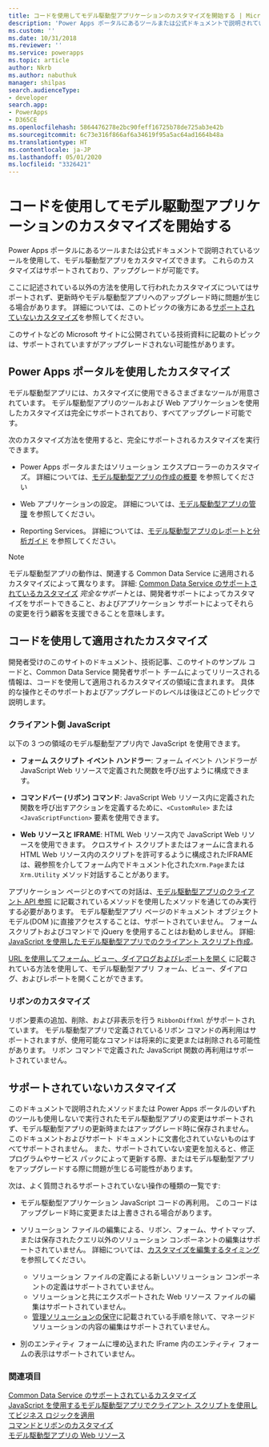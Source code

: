 ```yaml
---
title: コードを使用してモデル駆動型アプリケーションのカスタマイズを開始する | Microsoft Docs
description: 'Power Apps ポータルにあるツールまたは公式ドキュメントで説明されているツールを使用して、モデル駆動型アプリをカスタマイズできます。 '
ms.custom: ''
ms.date: 10/31/2018
ms.reviewer: ''
ms.service: powerapps
ms.topic: article
author: Nkrb
ms.author: nabuthuk
manager: shilpas
search.audienceType:
- developer
search.app:
- PowerApps
- D365CE
ms.openlocfilehash: 5864476278e2bc90feff16725b78de725ab3e42b
ms.sourcegitcommit: 6c73e316f866af6a34619f95a5ac64ad1664b48a
ms.translationtype: HT
ms.contentlocale: ja-JP
ms.lasthandoff: 05/01/2020
ms.locfileid: "3326421"
---
```

# <a name="get-started-with-model-driven-apps-customization-using-code"></a>コードを使用してモデル駆動型アプリケーションのカスタマイズを開始する

<!-- https://docs.microsoft.com/dynamics365/customer-engagement/developer/supported-extensions
Split to just include model-driven apps issues
 -->

Power Apps ポータルにあるツールまたは公式ドキュメントで説明されているツールを使用して、モデル駆動型アプリをカスタマイズできます。 これらのカスタマイズはサポートされており、アップグレードが可能です。

ここに記述されている以外の方法を使用して行われたカスタマイズについてはサポートされず、更新時やモデル駆動型アプリへのアップグレード時に問題が生じる場合があります。 詳細については、このトピックの後方にある[サポートされていないカスタマイズ](#unsupported-customizations)を参照してください。

このサイトなどの Microsoft サイトに公開されている技術資料に記載のトピックは、サポートされていますがアップグレードされない可能性があります。


## <a name="customizations-using-power-apps-portal"></a>Power Apps ポータルを使用したカスタマイズ

モデル駆動型アプリには、カスタマイズに使用できるさまざまなツールが用意されています。 モデル駆動型アプリのツールおよび Web アプリケーションを使用したカスタマイズは完全にサポートされており、すべてアップグレード可能です。

次のカスタマイズ方法を使用すると、完全にサポートされるカスタマイズを実行できます。

- Power Apps ポータルまたはソリューション エクスプローラーのカスタマイズ。 詳細については、[モデル駆動型アプリの作成の概要](../../maker/model-driven-apps/model-driven-app-overview.md) を参照してください

- Web アプリケーションの設定。 詳細については、[モデル駆動型アプリの管理](/dynamics365/customer-engagement/admin/admin-guide) を参照してください。

- Reporting Services。 詳細については、[モデル駆動型アプリのレポートと分析ガイド](/dynamics365/customer-engagement/analytics/reporting-analytics-with-dynamics-365) を参照してください。

> [!NOTE]
> モデル駆動型アプリの動作は、関連する Common Data Service に適用されるカスタマイズによって異なります。 詳細: [Common Data Service のサポートされているカスタマイズ](../common-data-service/supported-customizations.md)
> *完全なサポート*とは、開発者サポートによってカスタマイズをサポートできること、およびアプリケーション サポートによってそれらの変更を行う顧客を支援できることを意味します。


## <a name="customizations-applied-using-code"></a>コードを使用して適用されたカスタマイズ

開発者受けのこのサイトのドキュメント、技術記事、このサイトのサンプル コードと、Common Data Service 開発者サポート チームによってリリースされる情報は、コードを使用して適用されるカスタマイズの領域に含まれます。 具体的な操作とそのサポートおよびアップグレードのレベルは後ほどこのトピックで説明します。

### <a name="client-side-javascript"></a>クライアント側 JavaScript

以下の 3 つの領域のモデル駆動型アプリ内で JavaScript を使用できます。

- **フォーム スクリプト イベント ハンドラー**: フォーム イベント ハンドラーが JavaScript Web リソースで定義された関数を呼び出すように構成できます。

- **コマンドバー (リボン) コマンド**: JavaScript Web リソース内に定義された関数を呼び出すアクションを定義するために、`<CustomRule>` または `<JavaScriptFunction>` 要素を使用できます。

- **Web リソースと IFRAME**: HTML Web リソース内で JavaScript Web リソースを使用できます。 クロスサイト スクリプトまたはフォームに含まれる HTML Web リソース内のスクリプトを許可するように構成されたIFRAMEは、親参照を介してフォーム内でドキュメント化された`Xrm.Page`または`Xrm.Utility` メソッド対話することがあります。

アプリケーション ページとのすべての対話は、[モデル駆動型アプリのクライアント API 参照](clientapi/reference.md) に記載されているメソッドを使用したメソッドを通じてのみ実行する必要があります。  モデル駆動型アプリ ページのドキュメント オブジェクト モデル(DOM )に直接アクセスすることは、サポートされていません。 フォーム スクリプトおよびコマンドで jQuery を使用することはお勧めしません。 詳細: [JavaScript を使用したモデル駆動型アプリでのクライアント スクリプト作成](client-scripting.md)。

[URL を使用してフォーム、ビュー、ダイアログおよびレポートを開く](open-forms-views-dialogs-reports-url.md) に記載されている方法を使用して、モデル駆動型アプリ フォーム、ビュー、ダイアログ、およびレポートを開くことができます。

### <a name="ribbon-customization"></a>リボンのカスタマイズ

リボン要素の追加、削除、および非表示を行う `RibbonDiffXml` がサポートされています。 モデル駆動型アプリで定義されているリボン コマンドの再利用はサポートされますが、使用可能なコマンドは将来的に変更または削除される可能性があります。 リボン コマンドで定義された JavaScript 関数の再利用はサポートされていません。

## <a name="unsupported-customizations"></a>サポートされていないカスタマイズ

このドキュメントで説明されたメソッドまたは Power Apps ポータルのいずれのツールも使用しないで実行されたモデル駆動型アプリの変更はサポートされず、モデル駆動型アプリの更新時またはアップグレード時に保存されません。 このドキュメントおよびサポート ドキュメントに文書化されていないものはすべてサポートされません。 また、サポートされていない変更を加えると、修正プログラムやサービス パックによって更新する際、またはモデル駆動型アプリをアップグレードする際に問題が生じる可能性があります。

次は、よく質問されるサポートされていない操作の種類の一覧です:

- モデル駆動型アプリケーション JavaScript コードの再利用。 このコードはアップグレード時に変更または上書きされる場合があります。
- ソリューション ファイルの編集による、リボン、フォーム、サイトマップ、または保存されたクエリ以外のソリューション コンポーネントの編集はサポートされていません。 詳細については、[カスタマイズを編集するタイミング](when-edit-customization-file.md)を参照してください。
    - ソリューション ファイルの定義による新しいソリューション コンポーネントの定義はサポートされていません。
    - ソリューションと共にエクスポートされた Web リソース ファイルの編集はサポートされていません。
    - [管理ソリューションの保守](../common-data-service/maintain-managed-solutions.md)に記載されている手順を除いて、マネージド ソリューションの内容の編集はサポートされていません。

- 別のエンティティ フォームに埋め込まれた IFrame 内のエンティティ フォームの表示はサポートされていません。

### <a name="see-also"></a>関連項目

[Common Data Service のサポートされているカスタマイズ](../common-data-service/supported-customizations.md)<br/>
[JavaScript を使用するモデル駆動型アプリでクライアント スクリプトを使用してビジネス ロジックを適用](client-scripting.md)<br/>
[コマンドとリボンのカスタマイズ](customize-commands-ribbon.md)<br/>
[モデル駆動型アプリの Web リソース](web-resources.md)
